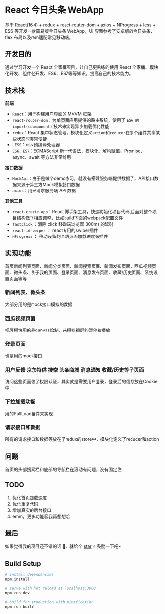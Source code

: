 # React 今日头条 WebApp

基于 React(16.4) + redux + react-router-dom + axios + NProgress + less + ES6 等开发一款简易版今日头条 WebApp，UI 界面参考了安卓版的今日头条、flex 布局以及rem适配常见移动端。


## 开发目的

通过学习开发一个 React 全家桶项目，让自己更熟练的使用 React 全家桶、模块化开发、组件化开发、ES6、ES7等等知识，提高自己的技术能力。

## 技术栈

**前端**

* `React`：用于构建用户界面的 MVVM 框架
* `react-router-dom`：为单页面应用提供的路由系统，使用了 `ES6 的 import(copmponent)` 技术来实现异步加载优化性能
* `redux`：React 集中状态管理，模块化定义`action`和`reducer`在多个组件共享某些状态时非常便捷
* `LESS`：css 预编译处理器
* `ES6、ES7`：ECMAScript 新一代语法，模块化、解构赋值、Promise、async、await 等方法非常好用

**接口数据**

* `MockApi`：由于是做个demo练习，就没有搭建服务端提供数据了，API接口数据来源于第三方Mock模拟接口数据
* `axios`：用来请求服务端 API 数据

**其他工具**

* `react-create-app`：React 脚手架工具，快速初始化项目代码,后面对整个项目结构做了相应调整，比如build下面的webpack配置文件
* `fastclick` ：消除 click 移动端浏览器 300ms 的延时
* `react-id-swiper` ： react专用的swiper插件
* `NProgress` ： 移动设备的全站页面加载进度条插件

## 实现功能
首页新闻列表页面、新闻分类页面、新闻搜索页面、新闻发布页面、西瓜视频页面、微头条、关于我的页面、登录页面、消息发布页面、收藏/历史页面、系统设置页面等等

### 新闻列表、微头条
大部分用的是mock接口模拟的数据

### 西瓜视频页面
视屏模块用的是canvas绘制，来模拟视屏的暂停和播放

### 登录页面
也是用的mock接口

### 用户反馈 京东特供 搜索 头条商城 消息通知 收藏/历史等子页面
访问这些页面做了权限认证，其实就是需要用户登录，登录后的信息放在Cookie中

### 下拉加载功能
用的PullLoad组件来实现

### 请求接口和数据
所有的请求接口和数据等放在了redux的store中，模块化定义了reducer和action

## 问题
首页的头部搜索栏和底部的导航栏在滚动有问题，没有固定住

## TODO
1. 优化首页加载速度
2. 优化重复代码
3. 增加真实的后台接口
4. emm，更多功能容我再想想哈

## 最后

如果觉得我的项目还不错的话 :clap:，就给个 [star](https://github.com/GolderBrother/react-simple-toutiao) :star: 鼓励一下吧~

## Build Setup

```bash
# install dependencies
npm install

# serve with hot reload at localhost:3000
npm run dev

# build for production with minification
npm run build
```
